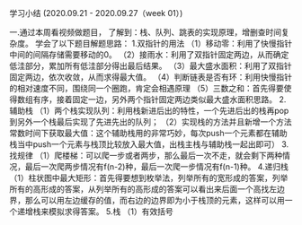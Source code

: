 学习小结	(2020.09.21 - 2020.09.27（week 01）)

一.通过本周看视频做题目，
了解到：栈、队列、跳表的实现原理，增删查时间复杂度。
学会了以下题目解题思路：
1.双指针的用法
（1）移动零：利用了快慢指针中间的间隔存储需要移动的0。
（2）接雨水：利用了双指针固定两边，从而确定低洼部分，累加所有低洼部分得出最后结果。
（3）最大盛水面积：利用了双指针固定两边，依次收敛，从而求得最大值。
（4）判断链表是否有环：利用快慢指针的相对速度不同，围绕同一个圈跑，肯定会相遇原理
（5）三数之和：首先得要使得数组有序，接着固定一边，另外两个指针固定两边类似最大盛水面积思路。
2.辅助栈
（1）两个栈实现队列：利用栈新进后出的特性，一个先进后出的栈再pop到另外一个栈最后实现了先进先出的队列；
（2）实现栈的方法并且新增一个方法常数时间下获取最大值：这个辅助栈用的非常巧妙，每次push一个元素都在辅助栈当中push一个元素与栈顶比较放入最大值，出栈主栈与辅助栈一起出即可）
3.找规律
（1）爬楼梯：可以爬一步或者两步，那么最后一次不走，就会剩下两种情况，最后一次爬两步情况有f(n-2)种，最后一次爬一步情况有f(n-1)种。
4.递归栈
（1）柱状图中最大矩形：首先得要想到枚举法，列举所有的宽形成的答案，列举所有的高形成的答案，从列举所有的高形成的答案可以看出来后面一个高找左边界，那么可以用左边缓存的值，而右边的边界即为小于栈顶的元素，这样可以用一个递增栈来模拟求得答案。
5.栈
（1）有效括号
